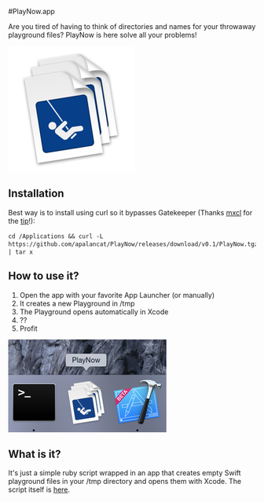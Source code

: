 #PlayNow.app

Are you tired of having to think of directories and names for your throwaway playground files? PlayNow is here solve all your problems!

<img src="https://raw.githubusercontent.com/apalancat/PlayNow/gh/icon_512x512.png" width="256" title="It has an icon!"/>

## Installation

Best way is to install using curl so it bypasses Gatekeeper (Thanks [mxcl](https://twitter.com/mxcl) for the [tip](https://coderwall.com/p/ki0jxw?i=2&p=1&q=author%3Amxcl&t[]=mxcl)!):

    cd /Applications && curl -L https://github.com/apalancat/PlayNow/releases/download/v0.1/PlayNow.tgz | tar x

## How to use it?

1. Open the app with your favorite App Launcher (or manually)
2. It creates a new Playground in /tmp
3. The Playground opens automatically in Xcode
4. ??
5. Profit

![Dock](https://raw.githubusercontent.com/apalancat/PlayNow/gh/Dock.png "Looks great on your Dock!")

## What is it?

It's just a simple ruby script wrapped in an app that creates empty Swift playground files in your /tmp directory and opens them with Xcode. The script itself is [here](https://github.com/apalancat/PlayNow/blob/master/app/PlayNow.app/Contents/MacOS/PlayNow).
